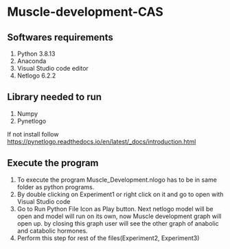 # Muscle-development-CAS


## Softwares requirements
1. Python 3.8.13
2. Anaconda
3. Visual Studio code editor
4. Netlogo 6.2.2


## Library needed to run 
1. Numpy
2. Pynetlogo

If not install follow https://pynetlogo.readthedocs.io/en/latest/_docs/introduction.html

## Execute the program
1. To execute the program Muscle_Development.nlogo has to be in same folder as python programs. 
2. By double clicking on Experiment1 or right click on it and go to open with Visual Studio code
3. Go to Run Python File Icon as Play button. Next netlogo model will be open and model will run on its own, now Muscle development graph will open up. by closing this graph user will see the other graph of anabolic and catabolic hormones.
4. Perform this step for rest of the files(Experiment2, Experiment3)  
 
